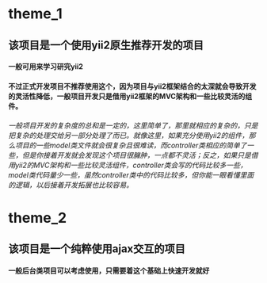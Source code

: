 # theme_1
## 该项目是一个使用yii2原生推荐开发的项目
#### 一般可用来学习研究yii2
#### 不过正式开发项目不推荐使用这个，因为项目与yii2框架结合的太深就会导致开发的灵活性降低，一般项目开发只是借用yii2框架的MVC架构和一些比较灵活的组件。
###### 一般项目开发的复杂度的总和是一定的，这里简单了，那里就相应的复杂的，只是把复杂的处理交给另一部分处理了而已。就像这里，如果充分使用yii2的组件，那么项目的一些model类文件就会很复杂且很难读，而controller类相应的简单了一些，但是你接着开发就会发现这个项目很臃肿，一点都不灵活；反之，如果只是借用yii2的MVC架构和一些比较灵活组件，controller类会写的代码比较多一些，model类代码量少一些，虽然controller类中的代码比较多，但你能一眼看懂里面的逻辑，以后接着开发拓展也比较容易。

# theme_2
## 该项目是一个纯粹使用ajax交互的项目
#### 一般后台类项目可以考虑使用，只需要着这个基础上快速开发就好